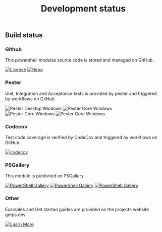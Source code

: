 ﻿---
id: devstatus
title: Development status
---

## Build status

### Github

This powershell modules source code is stored and managed on GitHub.

[![License](https://img.shields.io/github/license/hanpq/PS.Tools.SortLibrary)](https://github.com/hanpq/PS.Tools.SortLibrary/blob/main/LICENSE)
[![Repo](https://img.shields.io/badge/repo-PS.Tools.SortLibrary-success?logo=github)](https://github.com/hanpq/PS.Tools.SortLibrary)

### Pester

Unit, Integration and Acceptance tests is provided by pester and triggered by workflows on GitHub.

![Pester Desktop Windows](https://github.com/hanpq/PS.Tools.SortLibrary/workflows/Pester%20Desktop%20Windows/badge.svg?branch=main)
![Pester Core Windows](https://github.com/hanpq/PS.Tools.SortLibrary/workflows/Pester%20Core%20Windows/badge.svg?branch=main)
![Pester Core Windows](https://github.com/hanpq/PS.Tools.SortLibrary/workflows/Pester%20Core%20MacOS/badge.svg?branch=main)
![Pester Core Windows](https://github.com/hanpq/PS.Tools.SortLibrary/workflows/Pester%20Core%20Linux/badge.svg?branch=main)

### Codecov

Test code coverage is verified by CodeCov and triggered by workflows on GitHub.

[![codecov](https://codecov.io/gh/hanpq/PS.Tools.SortLibrary/branch/main/graph/badge.svg)](https://codecov.io/gh/hanpq/PS.Tools.SortLibrary)

### PSGallery

This module is published on PSGallery

[![PowerShell Gallery](https://img.shields.io/powershellgallery/v/PS.Tools.SortLibrary?label=PSGallery)](https://www.powershellgallery.com/packages/PS.Tools.SortLibrary)
[![PowerShell Gallery](https://img.shields.io/powershellgallery/dt/PS.Tools.SortLibrary?label=PSGallery%20downloads)](https://www.powershellgallery.com/packages/PS.Tools.SortLibrary)
[![PowerShell Gallery](https://img.shields.io/powershellgallery/p/PS.Tools.SortLibrary)](https://www.powershellgallery.com/packages/PS.Tools.SortLibrary)

### Other

Examples and Get started guides are provided on the projects website getps.dev.

[![Learn More](https://img.shields.io/badge/Learn%20More-PS.Tools.SortLibrary-success)](https://getps.dev/modules/PS.Tools.SortLibrary/quickstart)
